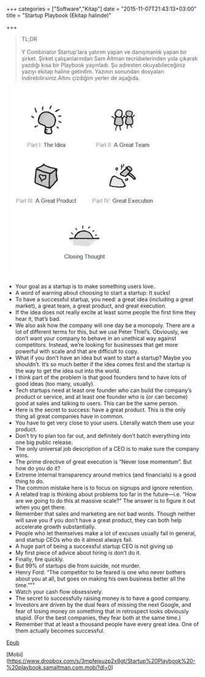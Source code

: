 +++
categories = ["Software","Kitap"]
date = "2015-11-07T21:43:13+03:00"
title = "Startup Playbook (Ekitap halinde)"

+++
>TL;DR <br></br>
Y Combinator Startup'lara yatırım yapan ve danışmanlık yapan bir şirket. Şirket çalışanlarından Sam Altman tecrübelerinden yola çıkarak yazdığı kısa bir Playbook yayınladı. Şu adresten okuyabileceğiniz yazıyı ekitap haline getirdim. Yazının sonundan dosyaları indirebilirsiniz.Altını çizdiğim yerler de aşağıda.

<img src="/img/startup-playbook-cover.jpeg" />

<!--more-->

* Your goal as a startup is to make something users love.
* A word of warning about choosing to start a startup: It sucks!
* To have a successful startup, you need: a great idea (including a great market), a great team, a great product, and great execution.
* If the idea does not really excite at least some people the first time they hear it, that’s bad.
* We also ask how the company will one day be a monopoly. There are a lot of different terms for this, but we use Peter Thiel’s. Obviously, we don’t want your company to behave in an unethical way against competitors. Instead, we’re looking for businesses that get more powerful with scale and that are difficult to copy.
* What if you don’t have an idea but want to start a startup? Maybe you shouldn’t. It’s so much better if the idea comes first and the startup is the way to get the idea out into the world.
* I think part of the problem is that good founders tend to have lots of good ideas (too many, usually).
* Tech startups need at least one founder who can build the company’s product or service, and at least one founder who is (or can become) good at sales and talking to users. This can be the same person.
* Here is the secret to success: have a great product. This is the only thing all great companies have in common.
* You have to get very close to your users. Literally watch them use your product.
* Don’t try to plan too far out, and definitely don’t batch everything into one big public release.
* The only universal job description of a CEO is to make sure the company wins.
* The prime directive of great execution is “Never lose momentum”. But how do you do it?
* Extreme internal transparency around metrics (and financials) is a good thing to do.
* The common mistake here is to focus on signups and ignore retention.
* A related trap is thinking about problems too far in the future—i.e. “How are we going to do this at massive scale?” The answer is to figure it out when you get there.
* Remember that sales and marketing are not bad words. Though neither will save you if you don’t have a great product, they can both help accelerate growth substantially.
* People who let themselves make a lot of excuses usually fail in general, and startup CEOs who do it almost always fail.
* A huge part of being a successful startup CEO is not giving up
* My first piece of advice about hiring is don’t do it.
* Finally, fire quickly.
* But 99% of startups die from suicide, not murder.
* Henry Ford: “The competitor to be feared is one who never bothers about you at all, but goes on making his own business better all the time.”""
* Watch your cash flow obsessively.
* The secret to successfully raising money is to have a good company.
* Investors are driven by the dual fears of missing the next Google, and fear of losing money on something that in retrospect looks obviously stupid. (For the best companies, they fear both at the same time.)
* Remember that at least a thousand people have every great idea. One of them actually becomes successful.

[Epub](https://www.dropbox.com/s/3zna1jyd87joay9/Startup%20Playbook%20-%20playbook.samaltman.com.epub?dl=0)

[Mobi] (https://www.dropbox.com/s/3mpfejxuzp2x8gt/Startup%20Playbook%20-%20playbook.samaltman.com.mobi?dl=0)

 
